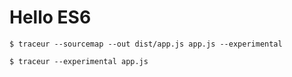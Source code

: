 Hello ES6
=====

```
$ traceur --sourcemap --out dist/app.js app.js --experimental
```

```
$ traceur --experimental app.js
```


